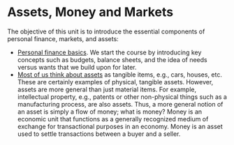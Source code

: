 # Assets, Money and Markets

The objective of this unit is to introduce the essential components of personal finance, markets, and assets:

* [Personal finance basics](./pfinance-basics.md). We start the course by introducing key concepts such as budgets, balance sheets, and the idea of needs versus wants that we build upon for later.
* [Most of us think about assets](./assets.md) as tangible items, e.g., cars, houses, etc. These are certainly examples of physical, tangible assets. However, assets are more general than just material items. For example, intellectual property, e.g., patents or other non-physical things such as a manufacturing process, are also assets. Thus, a more general notion of an asset is simply a flow of money; what is money? Money is an economic unit that functions as a generally recognized medium of exchange for transactional purposes in an economy. Money is an asset used to settle transactions between a buyer and a seller. 